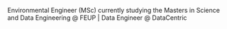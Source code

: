 Environmental Engineer (MSc) currently studying the Masters in Science and Data Engineering @ FEUP | Data Engineer @ DataCentric
